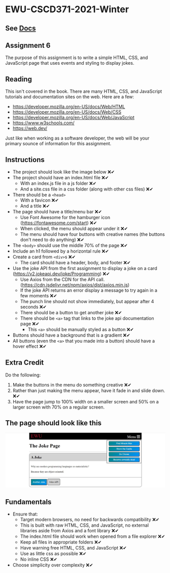 ﻿# EWU-CSCD371-2021-Winter

## See [Docs](Docs)

## Assignment 6
The purpose of this assignment is to write a simple HTML, CSS, and JavaScript page that uses events and styling to display jokes.

## Reading
This isn't covered in the book. There are many HTML, CSS, and JavaScript tutorials and documentation sites on the web. Here are a few:

- https://developer.mozilla.org/en-US/docs/Web/HTML
- https://developer.mozilla.org/en-US/docs/Web/CSS
- https://developer.mozilla.org/en-US/docs/Web/JavaScript
- https://www.w3schools.com/
- https://web.dev/

Just like when working as a software developer, the web will be your primary sounce of information for this assignment.

## Instructions
- The project should look like the image below ❌✔
- The project should have an index.html file ❌✔
  - With an index.js file in a js folder ❌✔
  - And a site.css file in a css folder (along with other css files) ❌✔
- There should be a `<head>`
  - With a favicon ❌✔
  - And a title ❌✔
- The page should have a title/menu bar ❌✔
  - Use Font Awesome for the hamburger icon (https://fontawesome.com/start) ❌✔ 
  - When clicked, the menu should appear under it ❌✔
  - The menu should have four buttons with creative names (the buttons don't need to do anything) ❌✔
- The `<body>` should use the middle 70% of the page ❌✔
- Include an h1 followed by a horizontal rule ❌✔
- Create a card from `<div>`s ❌✔
  - The card should have a header, body, and footer ❌✔
- Use the joke API from the first assignment to display a joke on a card (https://v2.jokeapi.dev/joke/Programming) ❌✔
  - Use Axios from the CDN for the API call. (https://cdn.jsdelivr.net/npm/axios/dist/axios.min.js)
  - If the joke API returns an error display a message to try again in a few moments ❌✔
  - The punch line should not show immediately, but appear after 4 seconds ❌✔
  - There should be a button to get another joke ❌✔
  - There should be `<a>` tag that links to the joke api documentation page ❌✔
    - This `<a>` should be manually styled as a button ❌✔
- Buttons should have a background that is a gradient ❌✔
- All buttons (even the `<a>` that you made into a button) should have a hover effect  ❌✔

## Extra Credit
Do the following:

1. Make the buttons in the menu do something creative ❌✔
2. Rather than just making the menu appear, have it fade in and slide down. ❌✔
3. Have the page jump to 100% width on a smaller screen and 50% on a larger screen with 70% on a regular screen.

## The page should look like this
![Page to Replicate](WebExample.jpg)

## Fundamentals
- Ensure that:
  - Target modern browsers, no need for backwards compatibility ❌✔
  - This is built with raw HTML, CSS, and JavaScript, no external libraries aside from Axios and a font library ❌✔
  - The index.html file should work when opened from a file explorer ❌✔
  - Keep all files in appropriate folders ❌✔
  - Have warning free HTML, CSS, and JavaScript ❌✔
  - Use as little css as possible ❌✔
  - No inline CSS ❌✔
- Choose simplicity over complexity ❌✔